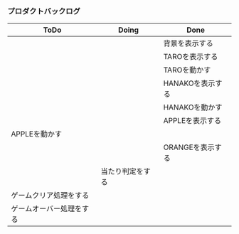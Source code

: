 ### プロダクトバックログ
|ToDo|Doing|Done|
|--|--|--|
|||背景を表示する|
|||TAROを表示する|
|||TAROを動かす|
|||HANAKOを表示する|
|||HANAKOを動かす|
|||APPLEを表示する|
|APPLEを動かす||||
|||ORANGEを表示する|
||当たり判定をする|||
|ゲームクリア処理をする||||
|ゲームオーバー処理をする||||
